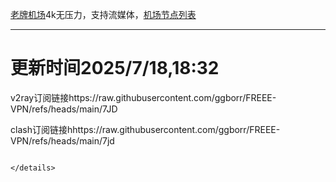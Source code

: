 
[老牌机场](https://www.linghunyun.com/#/register?code=KBcl8cHj)4k无压力，支持流媒体，[机场节点列表](https://github.com/ggborr/FREEE-VPN/blob/main/%E8%8A%82%E7%82%B9%E5%88%97%E8%A1%A8.pdf)
****

# 更新时间2025/7/18,18:32
v2ray订阅链接https://raw.githubusercontent.com/ggborr/FREEE-VPN/refs/heads/main/7JD

clash订阅链接hhttps://raw.githubusercontent.com/ggborr/FREEE-VPN/refs/heads/main/7jd

 
  
``` 
 
</details>

 
